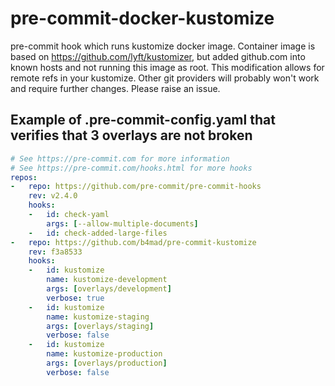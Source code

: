 # pre-commit-docker-kustomize

pre-commit hook which runs kustomize docker image. Container image is based on <https://github.com/lyft/kustomizer>, but added github.com into known hosts and not running this image as root. This modification allows for remote refs in your kustomize. Other git providers will probably won't work and require further changes. Please raise an issue.

## Example of .pre-commit-config.yaml that verifies that 3 overlays are not broken

```yaml
# See https://pre-commit.com for more information
# See https://pre-commit.com/hooks.html for more hooks
repos:
-   repo: https://github.com/pre-commit/pre-commit-hooks
    rev: v2.4.0
    hooks:
    -   id: check-yaml
        args: [--allow-multiple-documents]
    -   id: check-added-large-files
-   repo: https://github.com/b4mad/pre-commit-kustomize
    rev: f3a8533
    hooks:
    -   id: kustomize
        name: kustomize-development
        args: [overlays/development]
        verbose: true
    -   id: kustomize
        name: kustomize-staging
        args: [overlays/staging]
        verbose: false
    -   id: kustomize
        name: kustomize-production
        args: [overlays/production]
        verbose: false
